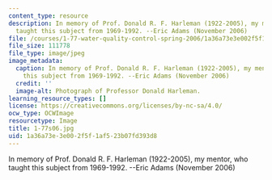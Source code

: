```yaml
---
content_type: resource
description: In memory of Prof. Donald R. F. Harleman (1922-2005), my mentor, who
  taught this subject from 1969-1992. --Eric Adams (November 2006)
file: /courses/1-77-water-quality-control-spring-2006/1a36a73e3e002f5f1af523b07fd393d8_1-77s06.jpg
file_size: 111778
file_type: image/jpeg
image_metadata:
  caption: In memory of Prof. Donald R. F. Harleman (1922-2005), my mentor, who taught
    this subject from 1969-1992. --Eric Adams (November 2006)
  credit: ''
  image-alt: Photograph of Professor Donald Harleman.
learning_resource_types: []
license: https://creativecommons.org/licenses/by-nc-sa/4.0/
ocw_type: OCWImage
resourcetype: Image
title: 1-77s06.jpg
uid: 1a36a73e-3e00-2f5f-1af5-23b07fd393d8
---
```

In memory of Prof. Donald R. F. Harleman (1922-2005), my mentor, who taught this subject from 1969-1992. --Eric Adams (November 2006)